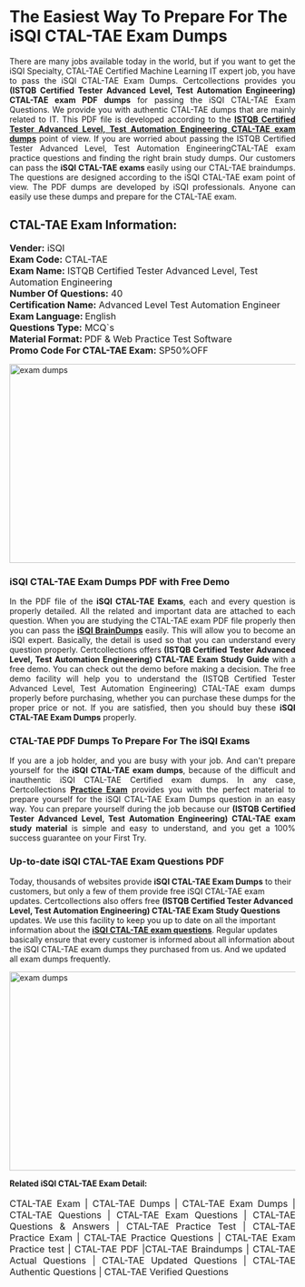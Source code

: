 <h1>The Easiest Way To Prepare For The iSQI CTAL-TAE Exam Dumps</h1> <p style="text-align:justify">There are many jobs available today in the world, but if you want to get the iSQI Specialty, CTAL-TAE Certified Machine Learning IT expert job, you have to pass the iSQI CTAL-TAE Exam Dumps. Certcollections provides you <strong>(ISTQB Certified Tester Advanced Level, Test Automation Engineering) CTAL-TAE exam PDF dumps</strong> for passing the iSQI CTAL-TAE Exam Questions. We provide you with authentic CTAL-TAE dumps that are mainly related to IT. This PDF file is developed according to the <a href="https://www.certsofficial.com/isqi/ctal-tae-questions"><strong>ISTQB Certified Tester Advanced Level, Test Automation Engineering CTAL-TAE exam dumps</strong></a> point of view. If you are worried about passing the ISTQB Certified Tester Advanced Level, Test Automation EngineeringCTAL-TAE exam practice questions and finding the right brain study dumps. Our customers can pass the <strong>iSQI CTAL-TAE exams </strong>easily using our CTAL-TAE braindumps. The questions are designed according to the iSQI CTAL-TAE exam point of view. The PDF dumps are developed by iSQI professionals. Anyone can easily use these dumps and prepare for the CTAL-TAE exam.</p> <h2><strong>CTAL-TAE Exam Information:</strong></h2> <p><span style="font-size:16px"><strong>Vender:</strong> iSQI<br /> <strong>Exam Code:</strong> CTAL-TAE<br /> <strong>Exam Name:</strong> ISTQB Certified Tester Advanced Level, Test Automation Engineering<br /> <strong>Number Of Questions:</strong> 40<br /> <strong>Certification Name:</strong> Advanced Level Test Automation Engineer<br /> <strong>Exam Language: </strong>English<br /> <strong>Questions Type:</strong> MCQ`s<br /> <strong>Material Format: </strong>PDF & Web Practice Test Software<br /> <strong>Promo Code For CTAL-TAE Exam:</strong> SP50%OFF</span></p> <p><a href="https://www.certsofficial.com/isqi/ctal-tae-questions" rel="no-follow"><img alt="exam dumps" src="https://www.certcollections.com/uploads/content/certsofficial.jpg" style="height:350px; width:750px" /></a></p> <h3><strong>iSQI CTAL-TAE Exam Dumps PDF with Free Demo</strong></h3> <p style="text-align:justify">In the PDF file of the <strong>iSQI CTAL-TAE Exams</strong>, each and every question is properly detailed. All the related and important data are attached to each question. When you are studying the CTAL-TAE exam PDF file properly then you can pass the <a href="https://www.certsofficial.com/isqi-dumps"><strong>iSQI BrainDumps</strong></a> easily. This will allow you to become an iSQI expert. Basically, the detail is used so that you can understand every question properly. Certcollections offers <strong>(ISTQB Certified Tester Advanced Level, Test Automation Engineering) CTAL-TAE Exam Study Guide</strong> with a free demo. You can check out the demo before making a decision. The free demo facility will help you to understand the (ISTQB Certified Tester Advanced Level, Test Automation Engineering) CTAL-TAE exam dumps properly before purchasing, whether you can purchase these dumps for the proper price or not. If you are satisfied, then you should buy these <strong>iSQI CTAL-TAE Exam Dumps</strong> properly.</p> <h3><strong>CTAL-TAE PDF Dumps To Prepare For The iSQI Exams</strong></h3> <p style="text-align:justify">If you are a job holder, and you are busy with your job. And can't prepare yourself for the <strong>iSQI CTAL-TAE exam dumps</strong>, because of the difficult and inauthentic iSQI CTAL-TAE Certified exam dumps. In any case, Certcollections <strong><a href="https://www.certsofficial.com/">Practice Exam</a></strong> provides you with the perfect material to prepare yourself for the iSQI CTAL-TAE Exam Dumps question in an easy way. You can prepare yourself during the job because our <strong>(ISTQB Certified Tester Advanced Level, Test Automation Engineering) CTAL-TAE exam study material</strong> is simple and easy to understand, and you get a 100% success guarantee on your First Try.</p> <h3><strong>Up-to-date iSQI CTAL-TAE Exam Questions PDF</strong></h3> <p>Today, thousands of websites provide <strong>iSQI CTAL-TAE Exam Dumps</strong> to their customers, but only a few of them provide free iSQI CTAL-TAE exam updates. Certcollections also offers free <strong>(ISTQB Certified Tester Advanced Level, Test Automation Engineering) CTAL-TAE Exam Study Questions</strong> updates. We use this facility to keep you up to date on all the important information about the <a href="https://www.certsofficial.com/isqi/ctal-tae-questions"><strong>iSQI CTAL-TAE exam questions</strong></a>. Regular updates basically ensure that every customer is informed about all information about the iSQI CTAL-TAE exam dumps they purchased from us. And we updated all exam dumps frequently.</p> <p><a href="https://www.certsofficial.com/isqi/ctal-tae-questions"><img alt="exam dumps " src="https://www.certcollections.com/uploads/content/certsofficial2.jpg" style="height:350px; width:750px" /></a></p> <p style="text-align:justify"><span style="font-size:14px"><strong>Related iSQI CTAL-TAE Exam Detail:</strong></span><br /> <br /> <span style="font-size:16px">CTAL-TAE Exam | CTAL-TAE Dumps | CTAL-TAE Exam Dumps | CTAL-TAE Questions | CTAL-TAE Exam Questions | CTAL-TAE Questions & Answers | CTAL-TAE Practice Test | CTAL-TAE Practice Exam | CTAL-TAE Practice Questions | CTAL-TAE Exam Practice test | CTAL-TAE PDF |CTAL-TAE Braindumps | CTAL-TAE Actual Questions | CTAL-TAE Updated Questions | CTAL-TAE Authentic Questions | CTAL-TAE Verified Questions</span></p>
